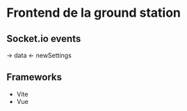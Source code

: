# Frontend de la ground station

## Socket.io events

-> data
<- newSettings

## Frameworks

- Vite
- Vue
